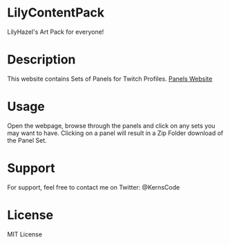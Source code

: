 # LilyContentPack
LilyHazel's Art Pack for everyone!

# Description

This website contains Sets of Panels for Twitch Profiles. 
[Panels Website](https://www.instafluff.tv/LilyContentPack/)

# Usage

Open the webpage, browse through the panels and click on any sets you may want to have. Clicking on a panel will result in a Zip Folder download of the Panel Set. 

# Support

For support, feel free to contact me on Twitter: @KernsCode 

# License

MIT License